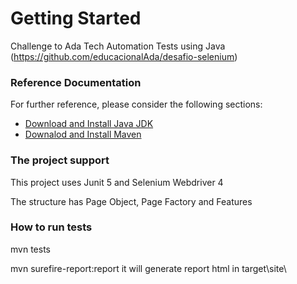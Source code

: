 # Getting Started

Challenge to Ada Tech Automation Tests using Java (https://github.com/educacionalAda/desafio-selenium)

### Reference Documentation
For further reference, please consider the following sections:

* [Download and Install Java JDK](https://www.oracle.com/java/technologies/downloads/)
* [Downalod and Install Maven](https://maven.apache.org/install.html)

### The project support

This project uses Junit 5 and Selenium Webdriver 4

The structure has Page Object, Page Factory and Features

### How to run tests

mvn tests

mvn surefire-report:report it will generate report html in target\site\ 



